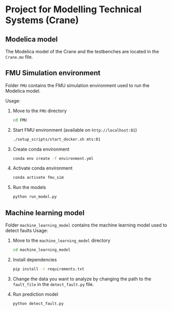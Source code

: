 # Project for Modelling Technical Systems (Crane)

## Modelica model

The Modelica model of the Crane and the testbenches are located in the `Crane.mo` file.

## FMU Simulation environment

Folder `FMU` contains the FMU simulation environment used to run the Modelica model.

Usage:

1. Move to the `FMU` directory

    ```bash
    cd FMU
    ```

2. Start FMU environment (available on `http://localhost:81`)

    ```bash
    ./setup_scripts/start_docker.sh mts:81
    ```

3. Create conda environment

    ```bash
    conda env create -f environment.yml
    ```

4. Activate conda environment

    ```bash
    conda activate fmu_sim
    ```

5. Run the models

    ```bash
    python run_model.py
    ```

## Machine learning model

Folder `machine_learning_model` contains the machine learning model used to detect faults
Usage:

1. Move to the `machine_learning_model` directory

    ```bash
    cd machine_learning_model
    ```

2. Install dependencies

    ```bash
    pip install -r requirements.txt
    ```

3. Change the data you want to analyze by changing the path to the `fault_file` in the `detect_fault.py` file.

4. Run prediction model

    ```bash
    python detect_fault.py
    ```
